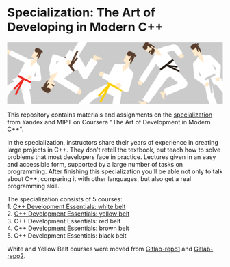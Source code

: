 # Specialization: The Art of Developing in Modern C++

![logo][def_logo]  

This repository contains materials and assignments on the [specialization](https://www.coursera.org/specializations/c-plus-plus-modern-development) from Yandex and MIPT on Coursera "The Art of Development in Modern C++".  

In the specialization, instructors share their years of experience in creating large projects in C++. They don't retell the textbook, but teach how to solve   problems that most developers face in practice. Lectures given in an easy and accessible form, supported by a large number of tasks on programming. After  finishing this specialization you'll be able not only to talk about C++, comparing it with other languages, but also get a real programming skill.  

The specialization consists of 5 courses:  
    1. [C++ Development Essentials: white belt](https://github.com/dmitriy-shingarey/coursera-modern-cpp-dev/tree/white_belt/white_belt)  
    2. [C++ Development Essentials: yellow belt](yellow_belt)  
    3. C++ Development Essentials: red belt  
    4. C++ Development Essentials: brown belt  
    5. C++ Development Essentials: black belt  

White and Yellow Belt courses were moved from [Gitlab-repo1](https://gitlab.com/Shingarey/coursera_yandex_cpp) and [Gitlab-repo2](https://gitlab.com/Shingarey/yandex_cpp).

[def_logo]: cpp_logo.jpg